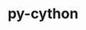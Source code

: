 ---
title: "py-cython"
layout: cache
categories: [package, v0.19]
meta: {"versions": ["0.29.32", "3.0.0a9"], "compilers": ["gcc@=11.1.0", "gcc@=7.3.1", "gcc@=7.5.0", "gcc@=8.4.0", "oneapi@=2022.1.0"], "oss": ["amzn2", "ubuntu18.04", "ubuntu20.04"], "platforms": ["linux"], "targets": ["aarch64", "neoverse_n1", "x86_64", "x86_64_v3"], "stacks": ["aws-ahug", "aws-ahug-aarch64", "aws-isc", "aws-isc-aarch64", "data-vis-sdk", "e4s", "e4s-oneapi", "ml-cpu", "ml-cuda", "ml-rocm", "radiuss", "tutorial"], "num_specs": 19, "num_specs_by_stack": {"aws-isc-aarch64": 2, "aws-ahug-aarch64": 2, "aws-isc": 1, "aws-ahug": 1, "ml-cuda": 2, "ml-cpu": 2, "ml-rocm": 1, "data-vis-sdk": 1, "radiuss": 3, "e4s": 5, "tutorial": 1, "e4s-oneapi": 1}}
spec_details: [{"hash": "ujrr65allqzxqb3utd5ai3tdwccchyms", "compiler": "gcc@=7.3.1", "versions": ["0.29.32"], "os": "amzn2", "platform": "linux", "target": "aarch64", "variants": ["build_system=python_pip"], "stacks": ["aws-isc-aarch64"], "size": "-", "tarball": "https://binaries.spack.io/releases/v0.19/build_cache/linux-amzn2-aarch64/gcc-7.3.1/py-cython-0.29.32/linux-amzn2-aarch64-gcc-7.3.1-py-cython-0.29.32-ujrr65allqzxqb3utd5ai3tdwccchyms.spack"}, {"hash": "nnb6lguytsowdfijvyzrw3mffyp5ra3v", "compiler": "gcc@=7.3.1", "versions": ["0.29.32"], "os": "amzn2", "platform": "linux", "target": "aarch64", "variants": ["build_system=python_pip"], "stacks": ["aws-ahug-aarch64"], "size": "-", "tarball": "https://binaries.spack.io/releases/v0.19/build_cache/linux-amzn2-aarch64/gcc-7.3.1/py-cython-0.29.32/linux-amzn2-aarch64-gcc-7.3.1-py-cython-0.29.32-nnb6lguytsowdfijvyzrw3mffyp5ra3v.spack"}, {"hash": "yuya2siukbudpkt7mooqwjyhpdxzbvua", "compiler": "gcc@=7.3.1", "versions": ["0.29.32"], "os": "amzn2", "platform": "linux", "target": "neoverse_n1", "variants": ["build_system=python_pip"], "stacks": ["aws-isc-aarch64"], "size": "-", "tarball": "https://binaries.spack.io/releases/v0.19/build_cache/linux-amzn2-neoverse_n1/gcc-7.3.1/py-cython-0.29.32/linux-amzn2-neoverse_n1-gcc-7.3.1-py-cython-0.29.32-yuya2siukbudpkt7mooqwjyhpdxzbvua.spack"}, {"hash": "qquwrgmhiobfnfurnftgqhnbekkz6lj4", "compiler": "gcc@=7.3.1", "versions": ["0.29.32"], "os": "amzn2", "platform": "linux", "target": "neoverse_n1", "variants": ["build_system=python_pip"], "stacks": ["aws-ahug-aarch64"], "size": "-", "tarball": "https://binaries.spack.io/releases/v0.19/build_cache/linux-amzn2-neoverse_n1/gcc-7.3.1/py-cython-0.29.32/linux-amzn2-neoverse_n1-gcc-7.3.1-py-cython-0.29.32-qquwrgmhiobfnfurnftgqhnbekkz6lj4.spack"}, {"hash": "6getcja3qmz3nzgmjl3byrgta7iwovbj", "compiler": "gcc@=7.3.1", "versions": ["0.29.32"], "os": "amzn2", "platform": "linux", "target": "x86_64_v3", "variants": ["build_system=python_pip"], "stacks": ["aws-isc"], "size": "-", "tarball": "https://binaries.spack.io/releases/v0.19/build_cache/linux-amzn2-x86_64_v3/gcc-7.3.1/py-cython-0.29.32/linux-amzn2-x86_64_v3-gcc-7.3.1-py-cython-0.29.32-6getcja3qmz3nzgmjl3byrgta7iwovbj.spack"}, {"hash": "ut46yk7odhcm2e3ednr2ctqk4hlsaqsg", "compiler": "gcc@=7.3.1", "versions": ["0.29.32"], "os": "amzn2", "platform": "linux", "target": "x86_64_v3", "variants": ["build_system=python_pip"], "stacks": ["aws-ahug"], "size": "-", "tarball": "https://binaries.spack.io/releases/v0.19/build_cache/linux-amzn2-x86_64_v3/gcc-7.3.1/py-cython-0.29.32/linux-amzn2-x86_64_v3-gcc-7.3.1-py-cython-0.29.32-ut46yk7odhcm2e3ednr2ctqk4hlsaqsg.spack"}, {"hash": "yqhncqwa4pumwcrwqhyp3g2vdvulx7rq", "compiler": "gcc@=7.3.1", "versions": ["0.29.32"], "os": "amzn2", "platform": "linux", "target": "x86_64_v3", "variants": ["build_system=python_pip"], "stacks": ["ml-cuda", "ml-cpu", "ml-rocm"], "size": "-", "tarball": "https://binaries.spack.io/releases/v0.19/build_cache/linux-amzn2-x86_64_v3/gcc-7.3.1/py-cython-0.29.32/linux-amzn2-x86_64_v3-gcc-7.3.1-py-cython-0.29.32-yqhncqwa4pumwcrwqhyp3g2vdvulx7rq.spack"}, {"hash": "nhzvntly4czb6geswzkfj47sipcdzl2z", "compiler": "gcc@=7.3.1", "versions": ["0.29.32"], "os": "amzn2", "platform": "linux", "target": "x86_64_v3", "variants": ["build_system=python_pip"], "stacks": ["ml-cuda", "ml-cpu"], "size": "-", "tarball": "https://binaries.spack.io/releases/v0.19/build_cache/linux-amzn2-x86_64_v3/gcc-7.3.1/py-cython-0.29.32/linux-amzn2-x86_64_v3-gcc-7.3.1-py-cython-0.29.32-nhzvntly4czb6geswzkfj47sipcdzl2z.spack"}, {"hash": "hx2le2wuuvanvqceez25rqoukescf6sx", "compiler": "gcc@=7.5.0", "versions": ["0.29.32"], "os": "ubuntu18.04", "platform": "linux", "target": "x86_64", "variants": ["build_system=python_pip"], "stacks": ["data-vis-sdk"], "size": "-", "tarball": "https://binaries.spack.io/releases/v0.19/build_cache/linux-ubuntu18.04-x86_64/gcc-7.5.0/py-cython-0.29.32/linux-ubuntu18.04-x86_64-gcc-7.5.0-py-cython-0.29.32-hx2le2wuuvanvqceez25rqoukescf6sx.spack"}, {"hash": "wyszdsxz7puonciedav7enccmtyfh2ix", "compiler": "gcc@=7.5.0", "versions": ["0.29.32"], "os": "ubuntu18.04", "platform": "linux", "target": "x86_64", "variants": ["build_system=python_pip"], "stacks": ["radiuss"], "size": "-", "tarball": "https://binaries.spack.io/releases/v0.19/build_cache/linux-ubuntu18.04-x86_64/gcc-7.5.0/py-cython-0.29.32/linux-ubuntu18.04-x86_64-gcc-7.5.0-py-cython-0.29.32-wyszdsxz7puonciedav7enccmtyfh2ix.spack"}, {"hash": "d6jo3zlze2aakq5to3wlm7dvafkzmpmb", "compiler": "gcc@=7.5.0", "versions": ["0.29.32"], "os": "ubuntu18.04", "platform": "linux", "target": "x86_64", "variants": ["build_system=python_pip"], "stacks": ["radiuss"], "size": "-", "tarball": "https://binaries.spack.io/releases/v0.19/build_cache/linux-ubuntu18.04-x86_64/gcc-7.5.0/py-cython-0.29.32/linux-ubuntu18.04-x86_64-gcc-7.5.0-py-cython-0.29.32-d6jo3zlze2aakq5to3wlm7dvafkzmpmb.spack"}, {"hash": "2z4s7eloqts4efo76bz742ntejil5muu", "compiler": "gcc@=7.5.0", "versions": ["0.29.32"], "os": "ubuntu18.04", "platform": "linux", "target": "x86_64", "variants": ["build_system=python_pip"], "stacks": ["radiuss"], "size": "-", "tarball": "https://binaries.spack.io/releases/v0.19/build_cache/linux-ubuntu18.04-x86_64/gcc-7.5.0/py-cython-0.29.32/linux-ubuntu18.04-x86_64-gcc-7.5.0-py-cython-0.29.32-2z4s7eloqts4efo76bz742ntejil5muu.spack"}, {"hash": "jbbz47jeeqzbrxq6we2m2ul7izfkizfj", "compiler": "gcc@=11.1.0", "versions": ["0.29.32"], "os": "ubuntu20.04", "platform": "linux", "target": "x86_64", "variants": ["build_system=python_pip"], "stacks": ["e4s"], "size": "-", "tarball": "https://binaries.spack.io/releases/v0.19/build_cache/linux-ubuntu20.04-x86_64/gcc-11.1.0/py-cython-0.29.32/linux-ubuntu20.04-x86_64-gcc-11.1.0-py-cython-0.29.32-jbbz47jeeqzbrxq6we2m2ul7izfkizfj.spack"}, {"hash": "rjpkdjlsvhvhqrmmfqgtctg7gp4hjerw", "compiler": "gcc@=8.4.0", "versions": ["0.29.32"], "os": "ubuntu18.04", "platform": "linux", "target": "x86_64", "variants": ["build_system=python_pip"], "stacks": ["tutorial"], "size": "-", "tarball": "https://binaries.spack.io/releases/v0.19/build_cache/linux-ubuntu18.04-x86_64/gcc-8.4.0/py-cython-0.29.32/linux-ubuntu18.04-x86_64-gcc-8.4.0-py-cython-0.29.32-rjpkdjlsvhvhqrmmfqgtctg7gp4hjerw.spack"}, {"hash": "5l76znm2k36yxc23mdz5ucsv5vu3er22", "compiler": "gcc@=11.1.0", "versions": ["0.29.32"], "os": "ubuntu20.04", "platform": "linux", "target": "x86_64", "variants": ["build_system=python_pip"], "stacks": ["e4s"], "size": "-", "tarball": "https://binaries.spack.io/releases/v0.19/build_cache/linux-ubuntu20.04-x86_64/gcc-11.1.0/py-cython-0.29.32/linux-ubuntu20.04-x86_64-gcc-11.1.0-py-cython-0.29.32-5l76znm2k36yxc23mdz5ucsv5vu3er22.spack"}, {"hash": "alhlsqhxnvvanscik3ehtkpshyiivxny", "compiler": "gcc@=11.1.0", "versions": ["3.0.0a9"], "os": "ubuntu20.04", "platform": "linux", "target": "x86_64", "variants": ["build_system=python_pip"], "stacks": ["e4s"], "size": "-", "tarball": "https://binaries.spack.io/releases/v0.19/build_cache/linux-ubuntu20.04-x86_64/gcc-11.1.0/py-cython-3.0.0a9/linux-ubuntu20.04-x86_64-gcc-11.1.0-py-cython-3.0.0a9-alhlsqhxnvvanscik3ehtkpshyiivxny.spack"}, {"hash": "fir7vv5akklxpsvp5dj5thqwmrvcduwh", "compiler": "gcc@=11.1.0", "versions": ["0.29.32"], "os": "ubuntu20.04", "platform": "linux", "target": "x86_64", "variants": ["build_system=python_pip"], "stacks": ["e4s"], "size": "-", "tarball": "https://binaries.spack.io/releases/v0.19/build_cache/linux-ubuntu20.04-x86_64/gcc-11.1.0/py-cython-0.29.32/linux-ubuntu20.04-x86_64-gcc-11.1.0-py-cython-0.29.32-fir7vv5akklxpsvp5dj5thqwmrvcduwh.spack"}, {"hash": "oluztzhelkcktjopjowtm2ja6nfzqpy6", "compiler": "gcc@=11.1.0", "versions": ["0.29.32"], "os": "ubuntu20.04", "platform": "linux", "target": "x86_64", "variants": ["build_system=python_pip"], "stacks": ["e4s"], "size": "-", "tarball": "https://binaries.spack.io/releases/v0.19/build_cache/linux-ubuntu20.04-x86_64/gcc-11.1.0/py-cython-0.29.32/linux-ubuntu20.04-x86_64-gcc-11.1.0-py-cython-0.29.32-oluztzhelkcktjopjowtm2ja6nfzqpy6.spack"}, {"hash": "qpmrqrqvtylxs4q5azy6ibjwqbsssawp", "compiler": "oneapi@=2022.1.0", "versions": ["0.29.32"], "os": "ubuntu20.04", "platform": "linux", "target": "x86_64", "variants": ["build_system=python_pip"], "stacks": ["e4s-oneapi"], "size": "-", "tarball": "https://binaries.spack.io/releases/v0.19/build_cache/linux-ubuntu20.04-x86_64/oneapi-2022.1.0/py-cython-0.29.32/linux-ubuntu20.04-x86_64-oneapi-2022.1.0-py-cython-0.29.32-qpmrqrqvtylxs4q5azy6ibjwqbsssawp.spack"}]
---